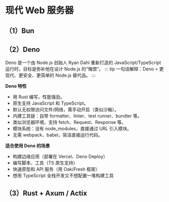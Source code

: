 # 现代 Web 服务器

## （1）Bun

## （2）Deno

Deno 是一个由 Node.js 创始人 Ryan Dahl 重新打造的 JavaScript/TypeScript 运行时，目标是弥补他在设计 Node.js 的“悔恨”。
::: tip
一句话解释：Deno = 更现代、更安全、更简单的 Node.js 替代品。
:::

**Deno 特性**

- 用 Rust 编写，性能强劲。
- 原生支持 JavaScript 和 TypeScript。
- 默认无权限访问文件/网络，需手动开启（类似沙箱）。
- 内建工具链：自带 formatter、linter、test runner、bundler 等。
- 类似浏览器环境，支持 fetch、Request、Response 等。
- 模块系统：没有 node_modules，直接通过 URL 引入模块。
- 无需 webpack、babel，简洁直接运行代码。

**适合使用 Deno 的场景**

- 构建边缘应用（部署在 Vercel、Deno Deploy）
- 编写脚本、工具（TS 原生支持）
- 快速原型和 API 服务（用 Oak/Fresh 框架）
- 想用 TypeScript 全栈开发又不想配置一堆构建工具

## （3）Rust + Axum / Actix
